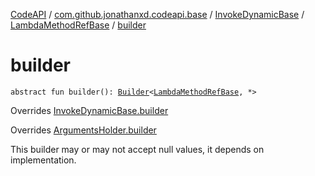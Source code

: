 [CodeAPI](../../../index.md) / [com.github.jonathanxd.codeapi.base](../../index.md) / [InvokeDynamicBase](../index.md) / [LambdaMethodRefBase](index.md) / [builder](.)

# builder

`abstract fun builder(): `[`Builder`](-builder/index.md)`<`[`LambdaMethodRefBase`](index.md)`, *>`

Overrides [InvokeDynamicBase.builder](../builder.md)

Overrides [ArgumentsHolder.builder](../../-arguments-holder/builder.md)

This builder may or may not accept null values, it depends on implementation.


